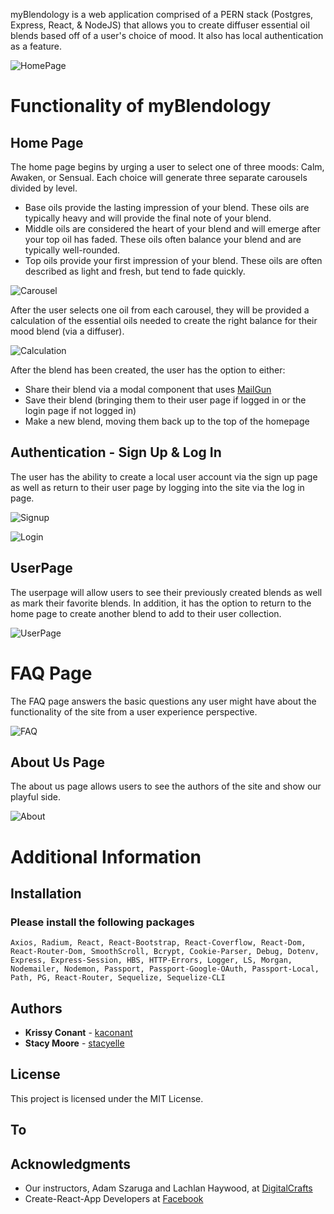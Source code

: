 myBlendology is a web application comprised of a PERN stack (Postgres, Express, React, & NodeJS) that allows you to create diffuser essential oil blends based off of a user's choice of mood. It also has local authentication as a feature.  

![HomePage](https://github.com/kaconant/oils-api/blob/master/client/public/img/readme-img/homepage.png)

# Functionality of myBlendology

## Home Page 

The home page begins by urging a user to select one of three moods: Calm, Awaken, or Sensual. Each choice will generate three separate carousels divided by level. 

* Base oils provide the lasting impression of your blend. These oils are typically heavy and will provide the final note of your blend.
* Middle oils are considered the heart of your blend and will emerge after your top oil has faded. These oils often balance your blend and are typically well-rounded.
* Top oils provide your first impression of your blend. These oils are often described as light and fresh, but tend to fade quickly.

![Carousel](https://github.com/kaconant/oils-api/blob/master/client/public/img/readme-img/carousel.png)

After the user selects one oil from each carousel, they will be provided a calculation of the essential oils needed to create the right balance for their mood blend (via a diffuser). 

![Calculation](https://github.com/kaconant/oils-api/blob/master/client/public/img/readme-img/calculation.png)

After the blend has been created, the user has the option to either:

* Share their blend via a modal component that uses [MailGun](https://www.mailgun.com/)
* Save their blend (bringing them to their user page if logged in or the login page if not logged in)
* Make a new blend, moving them back up to the top of the homepage

## Authentication - Sign Up & Log In

The user has the ability to create a local user account via the sign up page as well as return to their user page by logging into the site via the log in page. 

![Signup](https://github.com/kaconant/oils-api/blob/master/client/public/img/readme-img/signup.png)

![Login](https://github.com/kaconant/oils-api/blob/master/client/public/img/readme-img/login.png)

## UserPage

The userpage will allow users to see their previously created blends as well as mark their favorite blends. In addition, it has the option to return to the home page to create another blend to add to their user collection. 

![UserPage](https://github.com/kaconant/oils-api/blob/master/client/public/img/readme-img/userpage.png)

# FAQ Page

The FAQ page answers the basic questions any user might have about the functionality of the site from a user experience perspective. 

![FAQ](https://github.com/kaconant/oils-api/blob/master/client/public/img/readme-img/faq.png)

## About Us Page

The about us page allows users to see the authors of the site and show our playful side. 

![About](https://github.com/kaconant/oils-api/blob/master/client/public/img/readme-img/aboutus.png)

# Additional Information

## Installation

### Please install the following packages

```
Axios, Radium, React, React-Bootstrap, React-Coverflow, React-Dom, React-Router-Dom, SmoothScroll, Bcrypt, Cookie-Parser, Debug, Dotenv, Express, Express-Session, HBS, HTTP-Errors, Logger, LS, Morgan, Nodemailer, Nodemon, Passport, Passport-Google-OAuth, Passport-Local, Path, PG, React-Router, Sequelize, Sequelize-CLI
```

## Authors

* **Krissy Conant** - [kaconant](https://github.com/kaconant)
* **Stacy Moore** - [stacyelle](https://github.com/stacyelle)

## License

This project is licensed under the MIT License.

## To 

## Acknowledgments

* Our instructors, Adam Szaruga and Lachlan Haywood, at [DigitalCrafts](https://www.digitalcrafts.com/)
* Create-React-App Developers at [Facebook](https://github.com/facebook/create-react-app)
